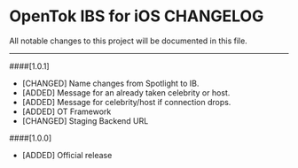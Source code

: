 # OpenTok IBS for iOS CHANGELOG
All notable changes to this project will be documented in this file.

--------------------------------------

####[1.0.1]

* [CHANGED]	Name changes from Spotlight to IB.
* [ADDED] Message for an already taken celebrity or host.
* [ADDED] Message for celebrity/host if connection drops.
* [ADDED] OT Framework
* [CHANGED] Staging Backend URL

####[1.0.0]

* [ADDED] Official release

